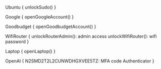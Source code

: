 Ubuntu {
  unlockSudo()
}

Google {
  openGoogleAccount()
}

Goodbudget {
  openGoodbudgetAccount()
}

WifiRouter {
  unlockRouterAdmin(): admin access
  unlockWifiRouter(): wifi password
}

Laptop {
  openLaptop()
}

OpenAI {
  N2SMD2T2L2CUNWDHGXVEE5TZ: MFA code
  Authenticator
}